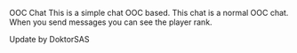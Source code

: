 OOC Chat
This is a simple chat OOC based. This chat is a normal OOC chat. When you send messages you can see the player rank.

Update by DoktorSAS
